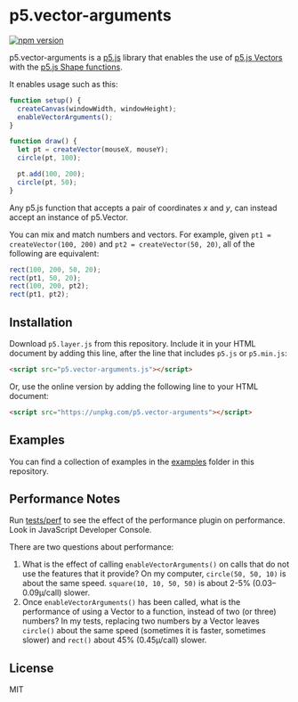 # p5.vector-arguments

[![npm version](https://badge.fury.io/js/p5.vector-arguments.svg)](https://www.npmjs.com/package/p5.vector-arguments)

p5.vector-arguments is a [p5.js](https://p5js.org) library that enables the use of
[p5.js Vectors](https://p5js.org/reference/#/p5/createVector) with the [p5.js
Shape functions](https://p5js.org/reference/#group-Shape).

It enables usage such as this:

```js
function setup() {
  createCanvas(windowWidth, windowHeight);
  enableVectorArguments();
}

function draw() {
  let pt = createVector(mouseX, mouseY);
  circle(pt, 100);

  pt.add(100, 200);
  circle(pt, 50);
}
```

Any p5.js function that accepts a pair of coordinates _x_ and _y_, can instead
accept an instance of p5.Vector.

You can mix and match numbers and vectors. For example, given `pt1 =
createVector(100, 200)` and `pt2 = createVector(50, 20)`, all of the following
are equivalent:

```js
rect(100, 200, 50, 20);
rect(pt1, 50, 20);
rect(100, 200, pt2);
rect(pt1, pt2);
```

## Installation

Download `p5.layer.js` from this repository. Include it in your HTML document by
adding this line, after the line that includes `p5.js` or `p5.min.js`:

```html
<script src="p5.vector-arguments.js"></script>
```

Or, use the online version by adding the following line to your HTML document:

```html
<script src="https://unpkg.com/p5.vector-arguments"></script>
```

## Examples

You can find a collection of examples in the [examples](./examples) folder in
this repository.

## Performance Notes

Run [tests/perf](./tests/perf/index.html) to see the effect of the performance plugin on performance. Look in JavaScript Developer Console.

There are two questions about performance:

1. What is the effect of calling `enableVectorArguments()` on calls that do not
   use the features that it provide? On my computer, `circle(50, 50, 10)` is
   about the same speed. `square(10, 10, 50, 50)` is about 2-5% (0.03–0.09µ/call)
   slower.
2. Once `enableVectorArguments()` has been called, what is the performance of
   using a Vector to a function, instead of two (or three) numbers? In my tests,
   replacing two numbers by a Vector leaves `circle()` about the same speed
   (sometimes it is faster, sometimes slower) and `rect()` about 45%
   (0.45µ/call) slower.

## License

MIT
